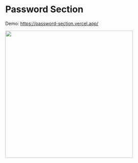 # Password Section

Demo: https://password-section.vercel.app/

<image src='https://github.com/user-attachments/assets/c40bdcb1-699c-42eb-8973-49bd1fc8f007' width=400 />
